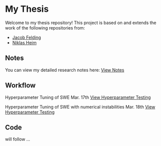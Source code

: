 # My Thesis

Welcome to my thesis repository! This project is based on and extends the work of the following repositories from:

- [Jacob Felding](https://github.com/jfelding/esn/tree/master)
- [Niklas Heim](https://github.com/nmheim/esn)

## Notes

You can view my detailed research notes here: [View Notes](docs/notes.md)

## Workflow

Hyperparameter Tuning of SWE Mar. 17th  [View Hyperparameter Testing](docs/Hyperparameter_Tuning_SWE.md)


Hyperparameter Tuning of SWE with numerical instabilities Mar. 18th [View Hyperparameter Testing](docs/HP_update_numerical_instabilities.md)



## Code

will follow ...
